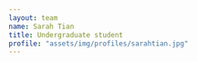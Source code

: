 ```yaml
---
layout: team
name: Sarah Tian
title: Undergraduate student
profile: "assets/img/profiles/sarahtian.jpg"
---
```

